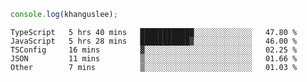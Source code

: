```js
console.log(khanguslee);
```

<!--START_SECTION:waka-->

```text
TypeScript   5 hrs 40 mins   ████████████░░░░░░░░░░░░░   47.80 %
JavaScript   5 hrs 28 mins   ███████████▓░░░░░░░░░░░░░   46.00 %
TSConfig     16 mins         ▓░░░░░░░░░░░░░░░░░░░░░░░░   02.25 %
JSON         11 mins         ▒░░░░░░░░░░░░░░░░░░░░░░░░   01.66 %
Other        7 mins          ▒░░░░░░░░░░░░░░░░░░░░░░░░   01.03 %
```

<!--END_SECTION:waka-->

<!--
**khanguslee/khanguslee** is a ✨ _special_ ✨ repository because its `README.md` (this file) appears on your GitHub profile.

Here are some ideas to get you started:

- 🔭 I’m currently working on ...
- 🌱 I’m currently learning ...
- 👯 I’m looking to collaborate on ...
- 🤔 I’m looking for help with ...
- 💬 Ask me about ...
- 📫 How to reach me: ...
- 😄 Pronouns: ...
- ⚡ Fun fact: ...
-->
